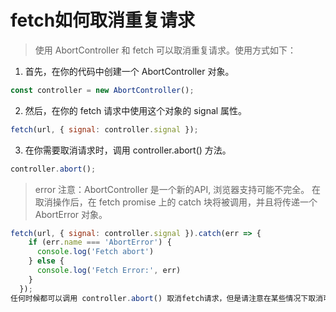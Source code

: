 # fetch如何取消重复请求
> 使用 AbortController 和 fetch 可以取消重复请求。使用方式如下：

1. 首先，在你的代码中创建一个 AbortController 对象。

```js
const controller = new AbortController();
```

2. 然后，在你的 fetch 请求中使用这个对象的 signal 属性。
```js
fetch(url, { signal: controller.signal });
```
3. 在你需要取消请求时，调用 controller.abort() 方法。
```js
controller.abort();

```
> error 注意：AbortController 是一个新的API, 浏览器支持可能不完全。
> 在取消操作后，在 fetch promise 上的 catch 块将被调用，并且将传递一个 AbortError 对象。
```js
fetch(url, { signal: controller.signal }).catch(err => {
    if (err.name === 'AbortError') {
      console.log('Fetch abort')
    } else {
      console.log('Fetch Error:', err)
    }
  });
任何时候都可以调用 controller.abort() 取消fetch请求，但是请注意在某些情况下取消可能不会立即生效。
```
